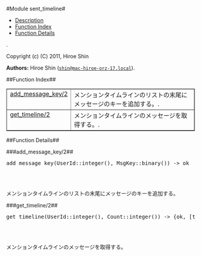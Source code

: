 

#Module sent_timeline#
* [Description](#description)
* [Function Index](#index)
* [Function Details](#functions)


.



Copyright (c) (C) 2011, Hiroe Shin

__Authors:__ Hiroe Shin ([`shin@mac-hiroe-orz-17.local`](mailto:shin@mac-hiroe-orz-17.local)).<a name="index"></a>

##Function Index##


<table width="100%" border="1" cellspacing="0" cellpadding="2" summary="function index"><tr><td valign="top"><a href="#add_message_key-2">add_message_key/2</a></td><td>
メンションタイムラインのリストの末尾にメッセージのキーを追加する。.</td></tr><tr><td valign="top"><a href="#get_timeline-2">get_timeline/2</a></td><td>
メンションタイムラインのメッセージを取得する。.</td></tr></table>


<a name="functions"></a>

##Function Details##

<a name="add_message_key-2"></a>

###add_message_key/2##




<pre>add_message_key(UserId::integer(), MsgKey::binary()) -&gt; ok</pre>
<br></br>





メンションタイムラインのリストの末尾にメッセージのキーを追加する。<a name="get_timeline-2"></a>

###get_timeline/2##




<pre>get_timeline(UserId::integer(), Count::integer()) -&gt; {ok, [tuple()]} | {error, Reason::binary()}</pre>
<br></br>





メンションタイムラインのメッセージを取得する。